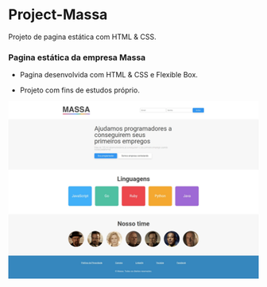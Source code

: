# Project-Massa
Projeto de pagina estática com HTML & CSS.

### Pagina estática da empresa Massa 

+ Pagina desenvolvida com HTML & CSS e Flexible Box.

+ Projeto com fins de estudos próprio.

![Imagem do projeto pronto](./images/Massa%20-%20.jpg)
